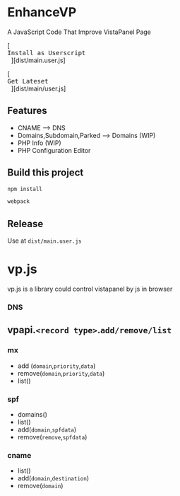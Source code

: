 # EnhanceVP
A JavaScript Code That Improve VistaPanel Page

[<kbd> <br> Install as Userscript <br> </kbd>][dist/main.user.js]

[<kbd> <br> Get Lateset <br> </kbd>][dist/main/user.js]
## Features
- CNAME --> DNS
- Domains,Subdomain,Parked --> Domains (WIP)
- PHP Info (WIP)
- PHP Configuration Editor


## Build this project
```sh
npm install
```
```sh
webpack
```
## Release
Use at `dist/main.user.js`
# vp.js
vp.js is a library could control vistapanel by js in browser

### DNS
## vpapi.`<record type>`.`add/remove/list`
### mx
- add (`domain`,`priority`,`data`)
- remove(`domain`,`priority`,`data`)
- list()
### spf
- domains()
- list()
- add(`domain`,`spfdata`)
- remove(`remove`,`spfdata`)
### cname
- list()
- add(`domain`,`destination`)
- remove(`domain`)
